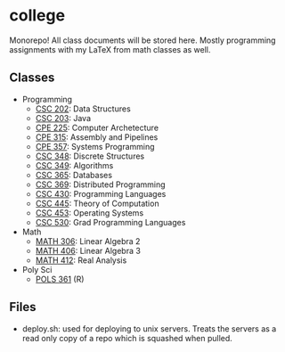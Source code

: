# college

Monorepo! All class documents will be stored here. Mostly programming assignments with my LaTeX from math classes as well.

## Classes
- Programming
  - [CSC 202](/CSC202): Data Structures
  - [CSC 203](/CSC203): Java
  - [CPE 225](/CPE225): Computer Archetecture
  - [CPE 315](/CPE315): Assembly and Pipelines
  - [CPE 357](/CPE357): Systems Programming
  - [CSC 348](/CSC348): Discrete Structures
  - [CSC 349](/CSC349): Algorithms
  - [CSC 365](/CSC365): Databases
  - [CSC 369](/CSC369): Distributed Programming
  - [CSC 430](/CSC430): Programming Languages
  - [CSC 445](/CSC445): Theory of Computation
  - [CSC 453](/CSC453): Operating Systems
  - [CSC 530](/CSC530): Grad Programming Languages
- Math
  - [MATH 306](/MATH306): Linear Algebra 2
  - [MATH 406](/MATH406): Linear Algebra 3
  - [MATH 412](/MATH412): Real Analysis
- Poly Sci
  - [POLS 361](/POLS361) (R)

## Files
- deploy.sh: used for deploying to unix servers. Treats the servers as a read only copy of a repo which is squashed when pulled.
